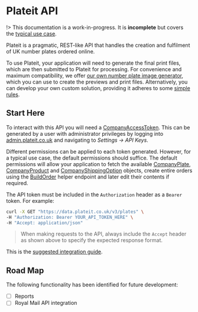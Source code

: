 # Plateit API

!> This documentation is a work-in-progress. It is **incomplete** but covers the [typical use case](/fundamentals/suggested-integration.md).

Plateit is a pragmatic, REST-like API that handles the creation and fulfilment of UK number plates ordered online.

To use Plateit, your application will need to generate the final print files, which are then submitted to Plateit for processing. For convenience and maximum compatibility, we offer [our own number plate image generator](https://numberplates.github.io/plateit-generator-docs), which you can use to create the previews and print files. Alternatively, you can develop your own custom solution, providing it adheres to some [simple rules](/fundamentals/plate-files.md).

## Start Here

To interact with this API you will need a [CompanyAccessToken](/objects/company-access-token.md). This can be generated by a user with administrator privileges by logging into [admin.plateit.co.uk](https://admin.plateit.co.uk) and navigating to *Settings -> API Keys*.

Different permissions can be applied to each token generated. However, for a typical use case, the default permissions should suffice. The default permissions will allow your application to fetch the available [CompanyPlate](/objects/company-plate.md), [CompanyProduct](/objects/company-product.md) and [CompanyShippingOption](/objects/company-shipping-option.md) objects, create entire orders using the [BuildOrder](/helpers/build-order.md) helper endpoint and later edit their contents if required.

The API token must be included in the `Authorization` header as a `Bearer` token.  For example:

```bash
curl -X GET "https://data.plateit.co.uk/v3/plates" \
-H "Authorization: Bearer YOUR_API_TOKEN_HERE" \
-H "Accept: application/json"
```

> When making requests to the API, always include the `Accept` header as shown above to specify the expected response format.

This is the [suggested integration guide](/fundamentals/suggested-integration.md).

## Road Map

The following functionality has been identified for future development:

- [ ] Reports
- [ ] Royal Mail API integration